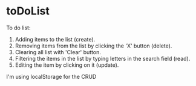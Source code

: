 # toDoList

To do list:

1. Adding items to the list (create).
2. Removing items from the list by clicking the 'X' button (delete).
3. Clearing all list with 'Clear' button.
4. Filtering the items in the list by typing letters in the search field (read).
5. Editing the item by clicking on it (update).
   
I'm using localStorage for the CRUD 